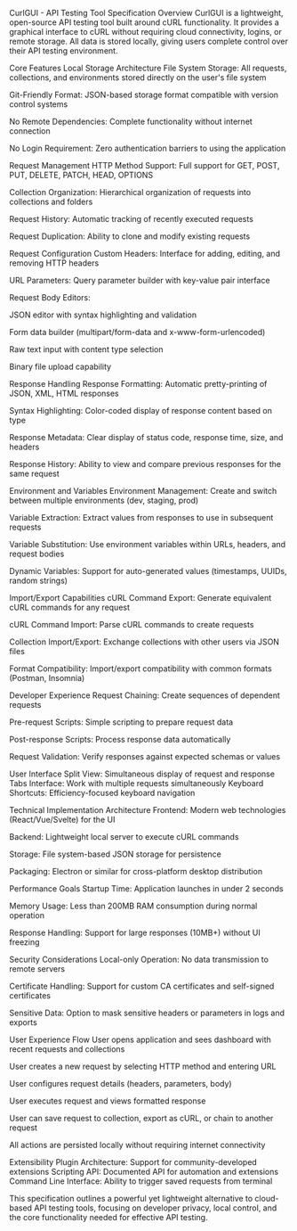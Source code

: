CurlGUI - API Testing Tool Specification
Overview
CurlGUI is a lightweight, open-source API testing tool built around cURL functionality. It provides a graphical interface to cURL without requiring cloud connectivity, logins, or remote storage. All data is stored locally, giving users complete control over their API testing environment.

Core Features
Local Storage Architecture
File System Storage: All requests, collections, and environments stored directly on the user's file system

Git-Friendly Format: JSON-based storage format compatible with version control systems

No Remote Dependencies: Complete functionality without internet connection

No Login Requirement: Zero authentication barriers to using the application

Request Management
HTTP Method Support: Full support for GET, POST, PUT, DELETE, PATCH, HEAD, OPTIONS

Collection Organization: Hierarchical organization of requests into collections and folders

Request History: Automatic tracking of recently executed requests

Request Duplication: Ability to clone and modify existing requests

Request Configuration
Custom Headers: Interface for adding, editing, and removing HTTP headers

URL Parameters: Query parameter builder with key-value pair interface

Request Body Editors:

JSON editor with syntax highlighting and validation

Form data builder (multipart/form-data and x-www-form-urlencoded)

Raw text input with content type selection

Binary file upload capability

Response Handling
Response Formatting: Automatic pretty-printing of JSON, XML, HTML responses

Syntax Highlighting: Color-coded display of response content based on type

Response Metadata: Clear display of status code, response time, size, and headers

Response History: Ability to view and compare previous responses for the same request

Environment and Variables
Environment Management: Create and switch between multiple environments (dev, staging, prod)

Variable Extraction: Extract values from responses to use in subsequent requests

Variable Substitution: Use environment variables within URLs, headers, and request bodies

Dynamic Variables: Support for auto-generated values (timestamps, UUIDs, random strings)

Import/Export Capabilities
cURL Command Export: Generate equivalent cURL commands for any request

cURL Command Import: Parse cURL commands to create requests

Collection Import/Export: Exchange collections with other users via JSON files

Format Compatibility: Import/export compatibility with common formats (Postman, Insomnia)

Developer Experience
Request Chaining: Create sequences of dependent requests

Pre-request Scripts: Simple scripting to prepare request data

Post-response Scripts: Process response data automatically

Request Validation: Verify responses against expected schemas or values

User Interface
Split View: Simultaneous display of request and response
Tabs Interface: Work with multiple requests simultaneously
Keyboard Shortcuts: Efficiency-focused keyboard navigation

Technical Implementation
Architecture
Frontend: Modern web technologies (React/Vue/Svelte) for the UI

Backend: Lightweight local server to execute cURL commands

Storage: File system-based JSON storage for persistence

Packaging: Electron or similar for cross-platform desktop distribution

Performance Goals
Startup Time: Application launches in under 2 seconds

Memory Usage: Less than 200MB RAM consumption during normal operation

Response Handling: Support for large responses (10MB+) without UI freezing

Security Considerations
Local-only Operation: No data transmission to remote servers

Certificate Handling: Support for custom CA certificates and self-signed certificates

Sensitive Data: Option to mask sensitive headers or parameters in logs and exports

User Experience Flow
User opens application and sees dashboard with recent requests and collections

User creates a new request by selecting HTTP method and entering URL

User configures request details (headers, parameters, body)

User executes request and views formatted response

User can save request to collection, export as cURL, or chain to another request

All actions are persisted locally without requiring internet connectivity

Extensibility
Plugin Architecture: Support for community-developed extensions
Scripting API: Documented API for automation and extensions
Command Line Interface: Ability to trigger saved requests from terminal

This specification outlines a powerful yet lightweight alternative to cloud-based API testing tools, focusing on developer privacy, local control, and the core functionality needed for effective API testing.
